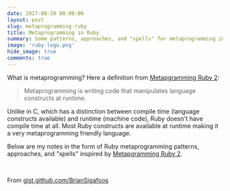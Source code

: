 ```yaml
---
date: 2017-08-20 00:00:00
layout: post
slug: metaprogramming-ruby
title: Metaprogramming in Ruby
summary: Some patterns, approaches, and "spells" for metaprogramming in Ruby
image: 'ruby-logo.png'
hide_image: true
comments: true
---
```


What is metaprogramming? Here a definition from [Metapgramming Ruby 2](https://www.amazon.com/dp/B00N9I0RMQ):

> Metaprogramming is writing code that manipulates language constructs at runtime.

Unlike in C, which has a distinction between compile time (language constructs available) and runtime (machine code), Ruby doesn't have compile time at all. Most Ruby constructs are available at runtime making it a very metaprogramming friendly language.

Below are my notes in the form of Ruby metaprogramming patterns, approaches, and "spells" inspired by [Metapgramming Ruby 2](https://www.amazon.com/dp/B00N9I0RMQ).

&nbsp;

<script src="https://gist.github.com/BrianSigafoos/ed1b4247d1ace1c7742d2b41a363f11a.js"></script>

From [gist.github.com/BrianSigafoos](https://gist.github.com/BrianSigafoos)
